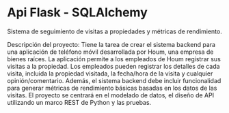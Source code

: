 # Api Flask - SQLAlchemy
Sistema de seguimiento de visitas a propiedades y métricas de rendimiento.

Descripción del proyecto: Tiene la tarea de crear el sistema backend para una aplicación de teléfono móvil desarrollada por Houm, una empresa de bienes raíces. La aplicación permite a los empleados de Houm registrar sus visitas a la propiedad. Los empleados pueden registrar los detalles de cada visita, incluida la propiedad visitada, la fecha/hora de la visita y cualquier opinión/comentario. Además, el sistema backend debe incluir funcionalidad para generar métricas de rendimiento básicas basadas en los datos de las visitas. El proyecto se centrará en el modelado de datos, el diseño de API utilizando un marco REST de Python y las pruebas.
